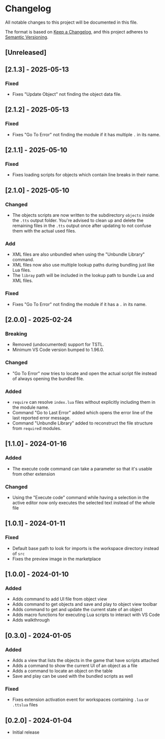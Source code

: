 # Changelog

All notable changes to this project will be documented in this file.

The format is based on [Keep a Changelog](https://keepachangelog.com/en/1.0.0/),
and this project adheres to [Semantic Versioning](https://semver.org/spec/v2.0.0.html).

## [Unreleased]

## [2.1.3] - 2025-05-13

### Fixed

- Fixes "Update Object" not finding the object data file.

## [2.1.2] - 2025-05-13

### Fixed

- Fixes "Go To Error" not finding the module if it has multiple `.` in its name.

## [2.1.1] - 2025-05-10

### Fixed

- Fixes loading scripts for objects which contain line breaks in their name.

## [2.1.0] - 2025-05-10

### Changed

- The objects scripts are now written to the subdirectory `objects` inside the `.tts` output folder.
  You're advised to clean up and delete the remaining files in the `.tts` output once after updating to not confuse them with the actual used files.

### Add

- XML files are also unbundled when using the "Unbundle Library" command.
- XML files now also use multiple lookup paths during bundling just like Lua files.
- The `libray` path will be included in the lookup path to bundle Lua and XML files.

### Fixed

- Fixes "Go To Error" not finding the module if it has a `.` in its name.

## [2.0.0] - 2025-02-24

### Breaking

- Removed (undocumented) support for TSTL.
- Minimum VS Code version bumped to 1.96.0.

### Changed

- "Go To Error" now tries to locate and open the actual script file instead of always opening the bundled file.

### Added

- `require` can resolve `index.lua` files without explicitly including them in the module name.
- Command "Go to Last Error" added which opens the error line of the last reported error message.
- Command "Unbundle Library" added to reconstruct the file structure from `require`d modules.

## [1.1.0] - 2024-01-16

### Added

- The execute code command can take a parameter so that it's usable from other extension

### Changed

- Using the "Execute code" command while having a selection in the active editor now only executes the selected text instead of the whole file

## [1.0.1] - 2024-01-11

### Fixed

- Default base path to look for imports is the workspace directory instead of `src`
- Fixes the preview image in the marketplace

## [1.0.0] - 2024-01-10

### Added

- Adds command to add UI file from object view
- Adds command to get objects and save and play to object view toolbar
- Adds command to get and update the current state of an object
- Adds macro functions for executing Lua scripts to interact with VS Code
- Adds walkthrough

## [0.3.0] - 2024-01-05

### Added

- Adds a view that lists the objects in the game that have scripts attached
- Adds a command to show the current UI of an object as a file
- Adds a command to locate an object on the table
- Save and play can be used with the bundled scripts as well

### Fixed

- Fixes extension activation event for workspaces containing `.lua` or `.ttslua` files

## [0.2.0] - 2024-01-04

- Initial release

